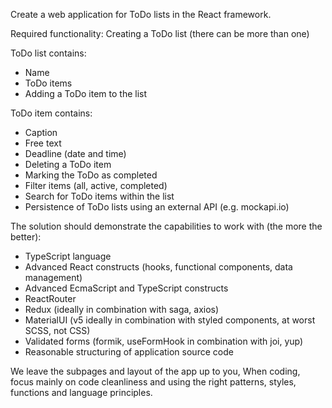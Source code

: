 Create a web application for ToDo lists in the React framework.

Required functionality:
Creating a ToDo list (there can be more than one)
  
ToDo list contains:
- Name
- ToDo items
- Adding a ToDo item to the list
  
ToDo item contains:
- Caption
- Free text
- Deadline (date and time)
- Deleting a ToDo item
- Marking the ToDo as completed
- Filter items (all, active, completed)
- Search for ToDo items within the list
- Persistence of ToDo lists using an external API (e.g. mockapi.io)

The solution should demonstrate the capabilities to work with (the more the better):
- TypeScript language
- Advanced React constructs (hooks, functional components, data management)
- Advanced EcmaScript and TypeScript constructs
- ReactRouter
- Redux (ideally in combination with saga, axios)
- MaterialUI (v5 ideally in combination with styled components, at worst SCSS, not CSS)
- Validated forms (formik, useFormHook in combination with joi, yup)
- Reasonable structuring of application source code

We leave the subpages and layout of the app up to you,
When coding, focus mainly on code cleanliness and using the right patterns, styles, functions and language principles.
